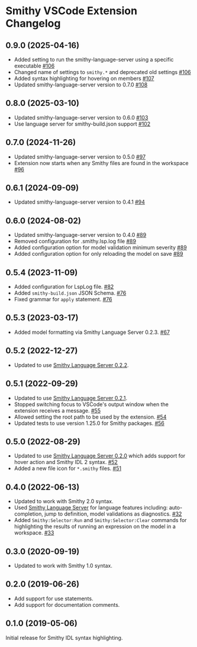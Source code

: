 # Smithy VSCode Extension Changelog

## 0.9.0 (2025-04-16)

- Added setting to run the smithy-language-server using a specific executable [#106](https://github.com/smithy-lang/smithy-vscode/pull/106)
- Changed name of settings to `smithy.*` and deprecated old settings [#106](https://github.com/smithy-lang/smithy-vscode/pull/106)
- Added syntax highlighting for hovering on members [#107](https://github.com/smithy-lang/smithy-vscode/pull/107)
- Updated smithy-language-server version to 0.7.0 [#108](https://github.com/smithy-lang/smithy-vscode/pull/108)

## 0.8.0 (2025-03-10)

- Updated smithy-language-server version to 0.6.0 [#103](https://github.com/smithy-lang/smithy-vscode/pull/103)
- Use language server for smithy-build.json support [#102](https://github.com/smithy-lang/smithy-vscode/pull/102)

## 0.7.0 (2024-11-26)

- Updated smithy-language-server version to 0.5.0 [#97](https://github.com/smithy-lang/smithy-vscode/pull/97)
- Extension now starts when any Smithy files are found in the workspace [#96](https://github.com/smithy-lang/smithy-vscode/pull/96)

## 0.6.1 (2024-09-09)

- Updated smithy-language-server version to 0.4.1 [#94](https://github.com/smithy-lang/smithy-vscode/pull/94)

## 0.6.0 (2024-08-02)

- Updated smithy-language-server version to 0.4.0 [#89](https://github.com/smithy-lang/smithy-vscode/pull/89)
- Removed configuration for .smithy.lsp.log file [#89](https://github.com/smithy-lang/smithy-vscode/pull/89)
- Added configuration option for model validation minimum severity [#89](https://github.com/smithy-lang/smithy-vscode/pull/89)
- Added configuration option for only reloading the model on save [#89](https://github.com/smithy-lang/smithy-vscode/pull/89)

## 0.5.4 (2023-11-09)

- Added configuration for LspLog file. [#82](https://github.com/smithy-lang/smithy-vscode/pull/82)
- Added `smithy-build.json` JSON Schema. [#76](https://github.com/smithy-lang/smithy-vscode/pull/76)
- Fixed grammar for `apply` statement. [#76](https://github.com/smithy-lang/smithy-vscode/pull/75)

## 0.5.3 (2023-03-17)

- Added model formatting via Smithy Language Server 0.2.3. [#67](https://github.com/awslabs/smithy-vscode/pull/67)

## 0.5.2 (2022-12-27)

- Updated to use [Smithy Language Server 0.2.2](https://github.com/awslabs/smithy-language-server/).

## 0.5.1 (2022-09-29)

- Updated to use [Smithy Language Server 0.2.1](https://github.com/awslabs/smithy-language-server/).
- Stopped switching focus to VSCode's output window when the extension receives a message. [#55](https://github.com/awslabs/smithy-vscode/pull/55)
- Allowed setting the root path to be used by the extension. [#54](https://github.com/awslabs/smithy-vscode/pull/54)
- Updated tests to use version 1.25.0 for Smithy packages. [#56](https://github.com/awslabs/smithy-vscode/pull/56)

## 0.5.0 (2022-08-29)

- Updated to use [Smithy Language Server 0.2.0](https://github.com/awslabs/smithy-language-server/) which adds support for
hover action and Smithy IDL 2 syntax. [#52](https://github.com/awslabs/smithy-vscode/pull/52)
- Added a new file icon for `*.smithy` files. [#51](https://github.com/awslabs/smithy-vscode/pull/51)

## 0.4.0 (2022-06-13)

- Updated to work with Smithy 2.0 syntax.
- Used [Smithy Language Server](https://github.com/awslabs/smithy-language-server/) for language features including:
auto-completion, jump to definition, model validations as diagnostics. [#32](https://github.com/awslabs/smithy-vscode/pull/32)
- Added `Smithy:Selector:Run` and `Smithy:Selector:Clear` commands for highlighting the results of running an
expression on the model in a workspace. [#33](https://github.com/awslabs/smithy-vscode/pull/33)

## 0.3.0 (2020-09-19)

- Updated to work with Smithy 1.0 syntax.

## 0.2.0 (2019-06-26)

- Add support for use statements.
- Add support for documentation comments.

## 0.1.0 (2019-05-06)

Initial release for Smithy IDL syntax highlighting.
